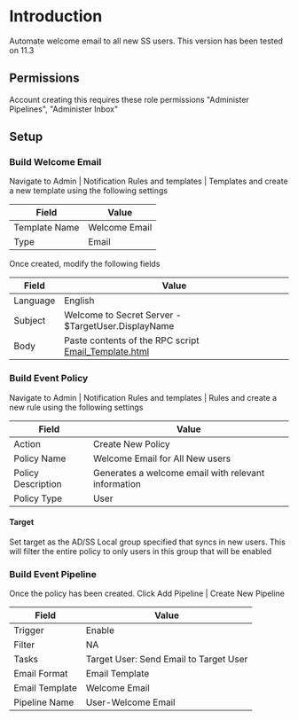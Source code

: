 # Introduction

Automate welcome email to all new SS users. This version has been tested on 11.3

## Permissions

Account creating this requires these role permissions "Administer Pipelines", "Administer Inbox"

## Setup

### Build Welcome Email
Navigate to Admin | Notification Rules and templates | Templates and create a new template using the following settings

| Field       | Value                                                                                           |
| ----------- | ----------------------------------------------------------------------------------------------- |
| Template Name   | Welcome Email                                                                     |
| Type | Email                                              |

Once created, modify the following fields

| Field       | Value                                                                                           |
| ----------- | ----------------------------------------------------------------------------------------------- |
| Language  | English                                                                 |
| Subject | Welcome to Secret Server - $TargetUser.DisplayName                                              |
| Body    |  Paste contents of the RPC script [Email_Template.html](Email_Template.html)                                                                               |

### Build Event Policy
Navigate to Admin | Notification Rules and templates | Rules and create a new rule using the following settings

| Field       | Value                                                                                           |
| ----------- | ----------------------------------------------------------------------------------------------- |
| Action  | Create New Policy                                                                     |
| Policy Name | Welcome Email for All New users                                           |
| Policy Description | Generates a welcome email with relevant information                                             |
| Policy Type   | User                                                                                      |

#### Target
Set target as the AD/SS Local group specified that syncs in new users. This will filter the entire policy to only users in this group that will be enabled

### Build Event Pipeline
Once the policy has been created. Click Add Pipeline | Create New Pipeline

| Field       | Value                                                                                           |
| ----------- | ----------------------------------------------------------------------------------------------- |
| Trigger  | Enable                                                                    |
| Filter | NA                                          |
| Tasks | Target User: Send Email to Target User                                            |
| Email Format  | Email Template                                                                                 |
| Email Template  | Welcome Email                                                                              |
| Pipeline Name  | User-Welcome Email                                                                            |

